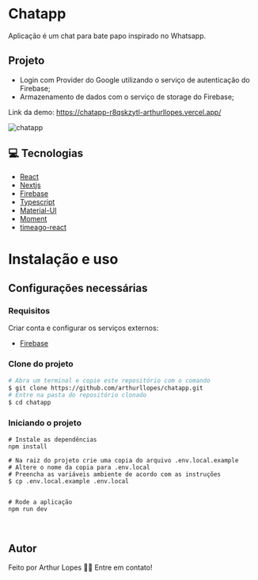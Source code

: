 # Chatapp
Aplicação é um chat para bate papo inspirado no Whatsapp.

## Projeto 

 - Login com Provider do Google utilizando o serviço de autenticação do Firebase;
 - Armazenamento de dados com o serviço de storage do Firebase;

Link da demo: https://chatapp-r8qskzytl-arthurllopes.vercel.app/
 
![chatapp](https://user-images.githubusercontent.com/82395681/151679595-fffab0d5-1784-4394-8eed-c85c907a2d23.png)

## 💻 Tecnologias
 - [React](https://pt-br.reactjs.org/)
 - [Nextjs](https://nextjs.org/)
 - [Firebase](https://firebase.google.com/docs/auth/web/start)
 - [Typescript](https://www.typescriptlang.org/)
 - [Material-UI](https://v4.mui.com/)
 - [Moment](https://momentjs.com/)
 - [timeago-react](https://www.npmjs.com/package/timeago-react)

# Instalação e uso

## Configurações necessárias

### **Requisitos**

Criar conta e configurar os serviços externos:
- [Firebase](https://firebase.google.com/docs/auth/web/start)


### **Clone do projeto**

```bash
# Abra um terminal e copie este repositório com o comando
$ git clone https://github.com/arthurllopes/chatapp.git
# Entre na pasta do repositório clonado
$ cd chatapp
```

### **Iniciando o projeto**

```
# Instale as dependências
npm install

# Na raiz do projeto crie uma copia do arquivo .env.local.example
# Altere o nome da copia para .env.local
# Preencha as variáveis ambiente de acordo com as instruções
$ cp .env.local.example .env.local


# Rode a aplicação
npm run dev
```
<br>

## Autor
Feito por Arthur Lopes 👋🏽 Entre em contato!

